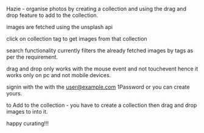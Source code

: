 Hazie -
organise photos by creating a collection and using the
drag and drop feature to add to the collection.

images are fetched using the unsplash api

click on collection tag to get images from that collection

search functionality currently filters the already fetched images by tags as per the requirement.

drag and drop only works with the mouse event and not touchevent hence it works only on pc and not mobile devices.

signin with the with the user@example.com 1Password
or you can create yours.

to Add to the collection - you have to create a collection then drag and drop images to into it.

happy curating!!!
